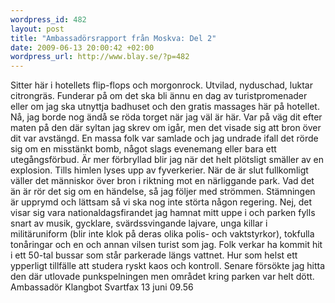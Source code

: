 ```yaml
--- 
wordpress_id: 482 
layout: post
title: "Ambassadörsrapport från Moskva: Del 2" 
date: 2009-06-13 20:00:42 +02:00 
wordpress_url: http://www.blay.se/?p=482 
---
```


Sitter här i hotellets flip-flops och morgonrock. Utvilad, nyduschad, luktar citrongräs. Funderar på om det ska bli ännu en dag av turistpromenader eller om jag ska utnyttja badhuset och den gratis massages här på hotellet. Nå, jag borde nog ändå se röda torget när jag väl är här. Var på väg dit efter maten på den där syltan jag skrev om igår, men det visade sig att bron över dit var avstängd. En massa folk var samlade och jag undrade ifall det rörde sig om en misstänkt bomb, något slags evenemang eller bara ett utegångsförbud. Är mer förbryllad blir jag när det helt plötsligt smäller av en explosion. Tills himlen lyses upp av fyverkerier. När de är slut fullkomligt väller det människor över bron i riktning mot en närliggande park. Vad det än är rör det sig om en händelse, så jag följer med strömmen. Stämningen är upprymd och lättsam så vi ska nog inte störta någon regering. Nej, det visar sig vara nationaldagsfirandet jag hamnat mitt uppe i och parken fylls snart av musik, gycklare, svärdssvingande lajvare, unga killar i militäruniform (blir inte klok på deras olika polis- och vaktstyrkor), tokfulla tonåringar och en och annan vilsen turist som jag. Folk verkar ha kommit hit i ett 50-tal bussar som står parkerade längs vattnet. Hur som helst ett ypperligt tillfälle att studera ryskt kaos och kontroll. Senare försökte jag hitta den där utlovade punkspelningen men området kring parken var helt dött. Ambassadör Klangbot Svartfax 13 juni 09.56 